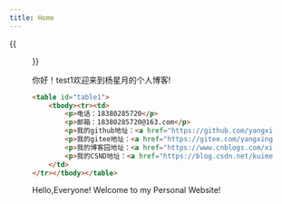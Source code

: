```yaml
---
title: Home
---
```


{{<figure src="https://img.mjj.today/2022/10/08/d6983aad860d5a734150454a20a1d975.jpg" title="This is me, which is me (我就是我，不一样的烟火)" width="200">}}

<p>你好！test1欢迎来到杨星月的个人博客!<p>

```html
<table id="table1">
    <tbody><tr><td>
        <p>电话：18380285720</p>
        <p>邮箱：18380285720@163.com</p>
        <p>我的github地址：<a href="https://github.com/yangxingyue0623">github地址</a></p>
        <p>我的gitee地址：<a href="https://gitee.com/yangxingyue0623">gitee地址</a></p>
        <p>我的博客园地址：<a href="https://www.cnblogs.com/xingyue0623/">博客园地址</a></p>
        <p>我的CSND地址：<a href="https://blog.csdn.net/kuimeiyuzu">CSDN地址</a></p>
    </td>
</tr></tbody></table>
```

Hello,Everyone! Welcome to my Personal Website!